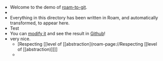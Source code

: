 - Welcome to the demo of [roam-to-git](https://github.com/MatthieuBizien/roam-to-git).
- 
- Everything in this directory has been written in Roam, and automatically transformed, to appear here.
- Test
- You can [modify it](https://roamresearch.com/#/app/roam-to-git-demo) and see the result in [Github](https://github.com/MatthieuBizien/roam-to-git-demo)!
- very nice.
    - [Respecting [[level of [[abstraction](roam-page://Respecting [[level of [[abstraction)]]]] 
    - 